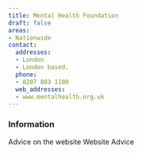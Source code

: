 ```yaml
---
title: Mental Health Foundation
draft: false
areas:
- Nationwide
contact:
  addresses:
  - London
  - London based.
  phone:
  - 0207 803 1100
  web_addresses:
  - www.mentalhealth.org.uk
---
```


### Information
Advice on the website
Website Advice

